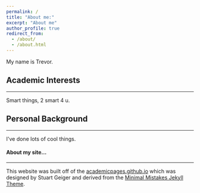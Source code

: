 ```yaml
---
permalink: /
title: "About me:"
excerpt: "About me"
author_profile: true
redirect_from:
  - /about/
  - /about.html
---
```


My name is Trevor.

## Academic Interests
******
Smart things, 2 smart 4 u.


## Personal Background
******
I've done lots of cool things.



#### About my site...
******

This website was built off of the [academicpages.github.io](https://github.com/academicpages/academicpages.github.io) which was designed by Stuart Geiger and derived from the [Minimal Mistakes Jekyll Theme](https://mmistakes.github.io/minimal-mistakes/).
